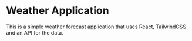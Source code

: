 # Weather Application

This is a simple weather forecast application that uses React, TailwindCSS and an API for the data.
